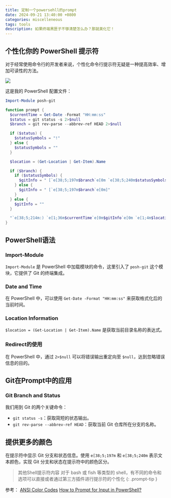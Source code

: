 ```yaml
---
title: 定制一个powersehll的prompt
date: 2024-09-21 13:40:00 +0800
categories: miscelleneous
tags: tools
description: 如果终端黑匣子不够清楚怎么办？那就美化它！
---
```


## 个性化你的 PowerShell 提示符

对于经常使用命令行的开发者来说，个性化命令行提示符无疑是一种提高效率、增加可读性的方法。

![](https://yeijon-note.oss-cn-beijing.aliyuncs.com/img/202409211358672.png)

这是我的 PowerShell 配置文件：

```powershell
Import-Module posh-git

function prompt {
  $currentTime = Get-Date -Format "HH:mm:ss"
  $status = git status -s 2>$null
  $branch = git rev-parse --abbrev-ref HEAD 2>$null

  if ($status) {
    $statusSymbols = "!"
  } else {
    $statusSymbols = ""
  }

  $location = (Get-Location | Get-Item).Name 

  if ($branch) {
    if ($statusSymbols) {
      $gitInfo = " [`e[38;5;197m$branch`e[0m `e[38;5;240m$statusSymbols`e[0m]"
    } else {
      $gitInfo = " [`e[38;5;197m$branch`e[0m]"
    }
  } else {
    $gitInfo = ""
  }

  "`e[38;5;214m:) `e[1;36m$currentTime`e[0m$gitInfo`e[0m `e[1;4m$location`e[0m`e[38;5;3m>`e[0m "
}
```

## PowerShell语法

### Import-Module
`Import-Module` 是 PowerShell 中加载模块的命令，这里引入了 `posh-git` 这个模块，它提供了 Git 的终端集成。

### Date and Time
在 PowerShell 中，可以使用 `Get-Date -Format "HH:mm:ss"` 来获取格式化后的当前时间。

### Location Information
`$location = (Get-Location | Get-Item).Name` 是获取当前目录名称的表达式。

### Redirect的使用
在 PowerShell 中，通过 `2>$null` 可以将错误输出重定向至 `$null`，达到忽略错误信息的目的。

## Git在Prompt中的应用

### Git Branch and Status
我们用到 Git 的两个关键命令：

- `git status -s`：获取简短的状态输出。
- `git rev-parse --abbrev-ref HEAD`：获取当前 Git 仓库所在分支的名称。

## 提供更多的颜色
在提示符中显示 Git 分支和状态信息。使用 `e[38;5;197m` 和 `e[38;5;240m` 表示文本颜色，实现 Git 分支和状态在提示符中的颜色区分。

> 其他Shell提示符内容
> 对于 bash 或 fish 等类型的 shell，有不同的命令和选项可以直接或者通过第三方插件进行提示符的个性化
{: .prompt-tip }

参考：
[ANSI Color Codes](https://talyian.github.io/ansicolors/)
[How to Prompt for Input in PowerShell?](https://www.sharepointdiary.com/2021/10/prompt-for-input-in-powershell.html)
